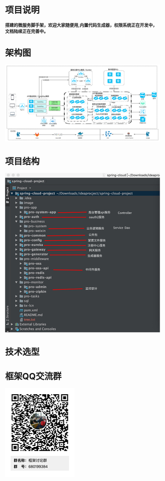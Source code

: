 # 项目说明
#### 搭建的微服务脚手架，欢迎大家随便用,内置代码生成器，权限系统正在开发中，文档陆续正在完善中。
# 架构图  
![Image text](image/Framework.jpg)  
# 项目结构  
![Image text](image/files.png)  
# 技术选型  
# 框架QQ交流群  
![Image text](image/qq.png)  